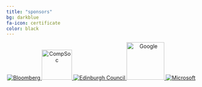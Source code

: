 ```yaml
---
title: "sponsors"
bg: darkblue
fa-icon: certificate 
color: black  
---
```


<div style="text-align: center">

<a href="//www.bloomberg.com/rd/">
   <img class="img-sponsor" alt="Bloomberg" src="{{ site.baseurl }}/img/Bloomberg.svg">
</a>

<a href="//comp-soc.com">
   <img class="img-sponsor" alt="CompSoc" src="{{ site.baseurl }}/img/compsoc.png" style="height: 80px;">
</a>

<a href="//www.edinburgh.gov.uk/">
   <img class="img-sponsor" alt="Edinburgh Council" src="{{ site.baseurl }}/img/Edinburgh_Council.svg">
</a>

<a href="//www.google.co.uk/about/careers/students/">
   <img class="img-sponsor" alt="Google" src="{{ site.baseurl }}/img/google.png" style="height: 100px;">
</a>

<a href="//careers.microsoft.com/careers/en/us/collegehome.aspx">
   <img class="img-sponsor" alt="Microsoft" src="{{ site.baseurl }}/img/Microsoft.svg">
</a>

</div>